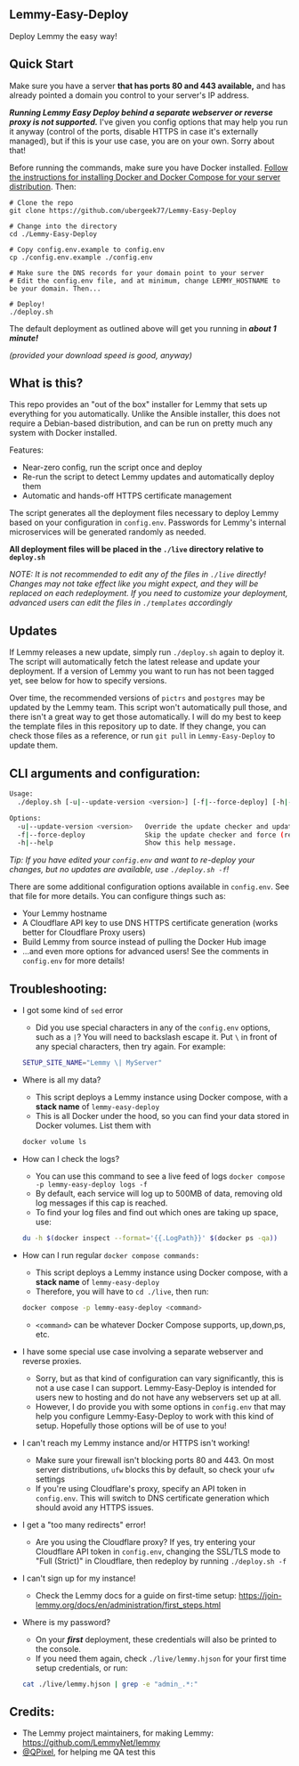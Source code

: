 Lemmy-Easy-Deploy
---

Deploy Lemmy the easy way!

Quick Start
---

Make sure you have a server **that has ports 80 and 443 available,** and has already pointed a domain you control to your server's IP address.

***Running Lemmy Easy Deploy behind a separate webserver or reverse proxy is not supported.*** I've given you config options that may help you run it anyway (control of the ports, disable HTTPS in case it's externally managed), but if this is your use case, you are on your own. Sorry about that!

Before running the commands, make sure you have Docker installed. [Follow the instructions for installing Docker and Docker Compose for your server distribution](https://docs.docker.com/engine/install/#server). Then:

```
# Clone the repo
git clone https://github.com/ubergeek77/Lemmy-Easy-Deploy

# Change into the directory
cd ./Lemmy-Easy-Deploy

# Copy config.env.example to config.env
cp ./config.env.example ./config.env

# Make sure the DNS records for your domain point to your server
# Edit the config.env file, and at minimum, change LEMMY_HOSTNAME to be your domain. Then...

# Deploy!
./deploy.sh
```

The default deployment as outlined above will get you running in ***about 1 minute!***

*(provided your download speed is good, anyway)*

What is this?
---
This repo provides an "out of the box" installer for Lemmy that sets up everything for you automatically. Unlike the Ansible installer, this does not require a Debian-based distribution, and can be run on pretty much any system with Docker installed.

Features:

- Near-zero config, run the script once and deploy
- Re-run the script to detect Lemmy updates and automatically deploy them
- Automatic and hands-off HTTPS certificate management

The script generates all the deployment files necessary to deploy Lemmy based on your configuration in `config.env`. Passwords for Lemmy's internal microservices will be generated randomly as needed.

**All deployment files will be placed in the `./live` directory relative to `deploy.sh`**

*NOTE: It is not recommended to edit any of the files in `./live` directly! Changes may not take effect like you might expect, and they will be replaced on each redeployment. If you need to customize your deployment, advanced users can edit the files in `./templates` accordingly*

Updates
---

If Lemmy releases a new update, simply run `./deploy.sh` again to deploy it. The script will automatically fetch the latest release and update your deployment. If a version of Lemmy you want to run has not been tagged yet, see below for how to specify versions.

Over time, the recommended versions of `pictrs` and `postgres` may be updated by the Lemmy team. This script won't automatically pull those, and there isn't a great way to get those automatically. I will do my best to keep the template files in this repository up to date. If they change, you can check those files as a reference, or run `git pull` in `Lemmy-Easy-Deploy` to update them.

CLI arguments and configuration:
---

```bash
Usage:
  ./deploy.sh [-u|--update-version <version>] [-f|--force-deploy] [-h|--help]

Options:
  -u|--update-version <version>   Override the update checker and update to <version> instead.
  -f|--force-deploy               Skip the update checker and force (re)deploy the latest/specified version.
  -h|--help                       Show this help message.
```

*Tip: If you have edited your `config.env` and want to re-deploy your changes, but no updates are available, use `./deploy.sh -f`!*

There are some additional configuration options available in `config.env`. See that file for more details. You can configure things such as:

- Your Lemmy hostname
- A Cloudflare API key to use DNS HTTPS certificate generation (works better for Cloudflare Proxy users)
- Build Lemmy from source instead of pulling the Docker Hub image
- ...and even more options for advanced users! See the comments in `config.env` for more details!


Troubleshooting:
---
- I got some kind of `sed` error
	- Did you use special characters in any of the `config.env` options, such as a `|`? You will need to backslash escape it. Put `\` in front of any special characters, then try again. For example:
	```bash
	SETUP_SITE_NAME="Lemmy \| MyServer"
	```

- Where is all my data?
	- This script deploys a Lemmy instance using Docker compose, with a **stack name** of `lemmy-easy-deploy`
	- This is all Docker under the hood, so you can find your data stored in Docker volumes. List them with
	```bash
	docker volume ls
	```

- How can I check the logs?
	- You can use this command to see a live feed of logs `docker compose -p lemmy-easy-deploy logs -f`
	- By default, each service will log up to 500MB of data, removing old log messages if this cap is reached.
	- To find your log files and find out which ones are taking up space, use:
	```bash
	du -h $(docker inspect --format='{{.LogPath}}' $(docker ps -qa))
	```

- How can I run regular `docker compose commands:`
  - This script deploys a Lemmy instance using Docker compose, with a **stack name** of `lemmy-easy-deploy`
  - Therefore, you will have to `cd ./live`, then run:
  ```bash
  docker compose -p lemmy-easy-deploy <command>
  ```
  - `<command>` can be whatever Docker Compose supports, up,down,ps, etc.

- I have some special use case involving a separate webserver and reverse proxies.
	- Sorry, but as that kind of configuration can vary significantly, this is not a use case I can support. Lemmy-Easy-Deploy is intended for users new to hosting and do not have any webservers set up at all.
	- However, I do provide you with some options in `config.env` that may help you configure Lemmy-Easy-Deploy to work with this kind of setup. Hopefully those options will be of use to you!

- I can't reach my Lemmy instance and/or HTTPS isn't working!
	- Make sure your firewall isn't blocking ports 80 and 443. On most server distributions, `ufw` blocks this by default, so check your `ufw` settings
	- If you're using Cloudflare's proxy, specify an API token in `config.env`. This will switch to DNS certificate generation which should avoid any HTTPS issues.

- I get a "too many redirects" error!
	- Are you using the Cloudflare proxy? If yes, try entering your Cloudflare API token in `config.env`, changing the SSL/TLS mode to "Full (Strict)" in Cloudflare, then redeploy by running `./deploy.sh -f`

- I can't sign up for my instance!
	- Check the Lemmy docs for a guide on first-time setup: https://join-lemmy.org/docs/en/administration/first_steps.html

- Where is my password?
	- On your ***first*** deployment, these credentials will also be printed to the console.
	- If you need them again, check `./live/lemmy.hjson` for your first time setup credentials, or run:

	```bash
	cat ./live/lemmy.hjson | grep -e "admin_.*:"
	```

Credits:
---

- The Lemmy project maintainers, for making Lemmy: https://github.com/LemmyNet/lemmy
- [@QPixel](https://github.com/QPixel), for helping me QA test this
